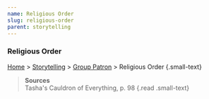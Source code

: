 ```yaml
---
name: Religious Order
slug: religious-order
parent: storytelling
---
```

### Religious Order
[Home](dm-operations-center) > [Storytelling](storytelling) > [Group Patron](group-patron) > Religious Order {.small-text}

> **Sources** <br/>
> Tasha's Cauldron of Everything, p. 98
{.read .small-text}